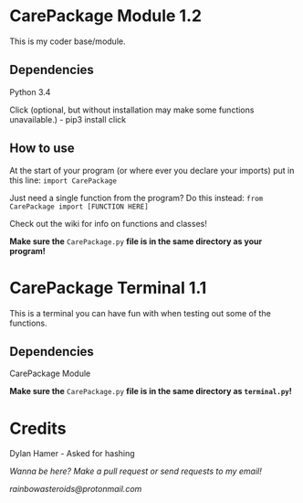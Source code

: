 # CarePackage Module 1.2
This is my coder base/module.
## Dependencies
Python 3.4

Click (optional, but without installation may make some functions unavailable.) - pip3 install click
## How to use
At the start of your program (or where ever you declare your imports) put in this line: `import CarePackage`

Just need a single function from the program? Do this instead: `from CarePackage import [FUNCTION HERE]`

Check out the wiki for info on functions and classes!

**Make sure the** `CarePackage.py` **file is in the same directory as your program!**

# CarePackage Terminal 1.1
This is a terminal you can have fun with when testing out some of the functions.

## Dependencies
CarePackage Module

**Make sure the** `CarePackage.py` **file is in the same directory as **`terminal.py`**!**

# Credits

Dylan Hamer - Asked for hashing

_Wanna be here? Make a pull request or send requests to my email!_

_rainbowasteroids@protonmail.com_